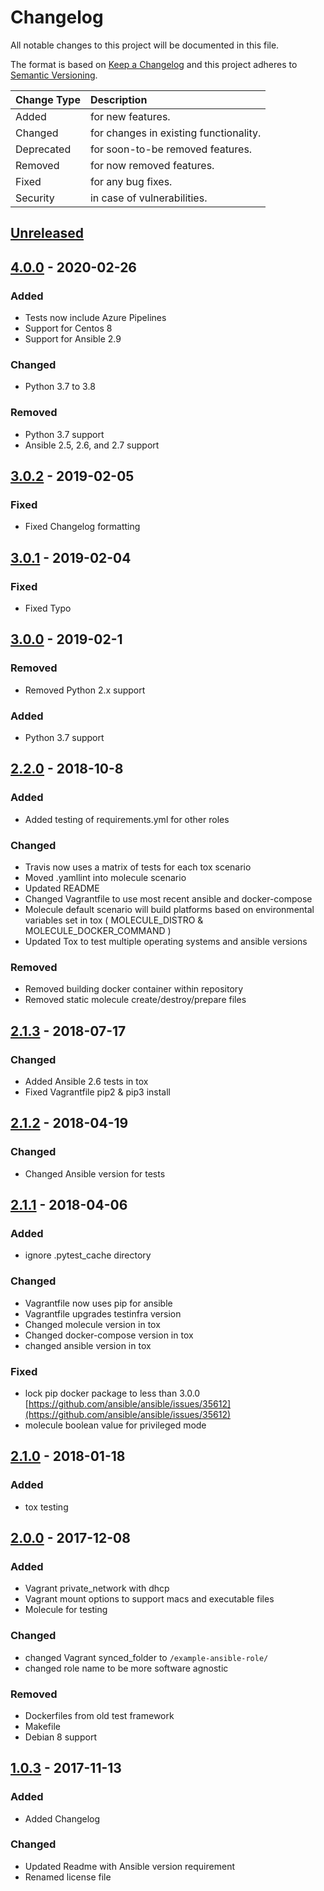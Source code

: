 # Changelog

All notable changes to this project will be documented in this file.

The format is based on [Keep a Changelog](http://keepachangelog.com/en/1.0.0/)
and this project adheres to [Semantic Versioning](http://semver.org/spec/v2.0.0.html).

| Change Type   | Description                            |
| :------------ | :------------------------------------- |
| Added         | for new features.                      |
| Changed       | for changes in existing functionality. |
| Deprecated    | for soon-to-be removed features.       |
| Removed       | for now removed features.              |
| Fixed         | for any bug fixes.                     |
| Security      | in case of vulnerabilities.            |

## [Unreleased]

## [4.0.0] - 2020-02-26

### Added

- Tests now include Azure Pipelines
- Support for Centos 8
- Support for Ansible 2.9

### Changed

- Python 3.7 to 3.8

### Removed

- Python 3.7 support
- Ansible 2.5, 2.6, and 2.7 support

## [3.0.2] - 2019-02-05

### Fixed

- Fixed Changelog formatting

## [3.0.1] - 2019-02-04

### Fixed

- Fixed Typo

## [3.0.0] - 2019-02-1

### Removed

- Removed Python 2.x support

### Added

- Python 3.7 support

## [2.2.0] - 2018-10-8

### Added

- Added testing of requirements.yml for other roles

### Changed

- Travis now uses a matrix of tests for each tox scenario
- Moved .yamllint into molecule scenario
- Updated README
- Changed Vagrantfile to use most recent ansible and docker-compose
- Molecule default scenario will build platforms based on environmental variables set in tox ( MOLECULE_DISTRO & MOLECULE_DOCKER_COMMAND )
- Updated Tox to test multiple operating systems and ansible versions

### Removed

- Removed building docker container within repository
- Removed static molecule create/destroy/prepare files

## [2.1.3] - 2018-07-17

### Changed

- Added Ansible 2.6 tests in tox
- Fixed Vagrantfile pip2 & pip3 install

## [2.1.2] - 2018-04-19

### Changed

- Changed Ansible version for tests

## [2.1.1] - 2018-04-06

### Added

- ignore .pytest_cache directory

### Changed

- Vagrantfile now uses pip for ansible
- Vagrantfile upgrades testinfra version
- Changed molecule version in tox
- Changed docker-compose version in tox
- changed ansible version in tox

### Fixed

- lock pip docker package to less than 3.0.0
  [https://github.com/ansible/ansible/issues/35612](https://github.com/ansible/ansible/issues/35612)
- molecule boolean value for privileged mode

## [2.1.0] - 2018-01-18

### Added

- tox testing

## [2.0.0] - 2017-12-08

### Added

- Vagrant private_network with dhcp
- Vagrant mount options to support macs and executable files
- Molecule for testing

### Changed

- changed Vagrant synced_folder to `/example-ansible-role/`
- changed role name to be more software agnostic

### Removed

- Dockerfiles from old test framework
- Makefile
- Debian 8 support

## [1.0.3] - 2017-11-13

### Added

- Added Changelog

### Changed

- Updated Readme with Ansible version requirement
- Renamed license file

[Unreleased]: https://github.com/joshuacherry/example-ansible-role/compare/4.0.0...HEAD
[4.0.0]: https://github.com/joshuacherry/example-ansible-role/compare/3.0.2...4.0.0
[3.0.2]: https://github.com/joshuacherry/example-ansible-role/compare/3.0.1...3.0.2
[3.0.1]: https://github.com/joshuacherry/example-ansible-role/compare/3.0.0...3.0.1
[3.0.0]: https://github.com/joshuacherry/example-ansible-role/compare/2.2.0...3.0.0
[2.2.0]: https://github.com/joshuacherry/example-ansible-role/compare/2.1.3...2.2.0
[2.1.3]: https://github.com/joshuacherry/example-ansible-role/compare/2.1.2...2.1.3
[2.1.2]: https://github.com/joshuacherry/example-ansible-role/compare/2.1.1...2.1.2
[2.1.1]: https://github.com/joshuacherry/example-ansible-role/compare/2.1.0...2.1.1
[2.1.0]: https://github.com/joshuacherry/example-ansible-role/compare/2.0.0...2.1.0
[2.0.0]: https://github.com/joshuacherry/example-ansible-role/compare/1.0.3...2.0.0
[1.0.3]: https://github.com/joshuacherry/example-ansible-role/compare/1.0.2...1.0.3